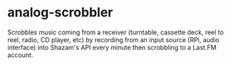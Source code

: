# analog-scrobbler
Scrobbles music coming from a receiver (turntable, cassette deck, reel to reel, radio, CD player, etc) by recording from an input source (RPi, audio interface) into Shazam's API every minute then scrobbling to a Last.FM account.
